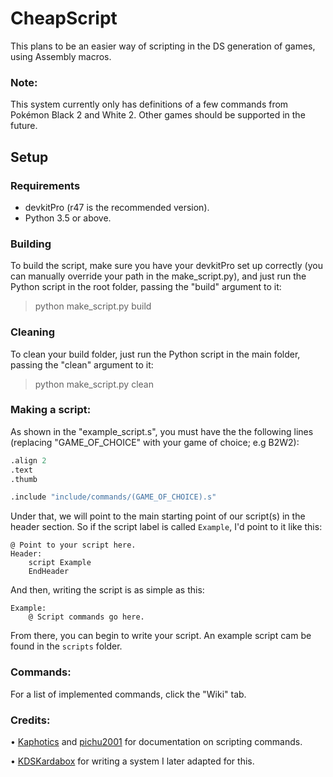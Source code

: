 # CheapScript
This plans to be an easier way of scripting in the DS generation of games, using Assembly macros.

### Note:
This system currently only has definitions of a few commands from Pokémon Black 2 and White 2. Other games should be supported in the future.

## Setup
### Requirements
* devkitPro (r47 is the recommended version).
* Python 3.5 or above.

### Building
To build the script, make sure you have your devkitPro set up correctly (you can manually override your path in the make_script.py), and just run the Python script in the root folder, passing the "build" argument to it:
> python make_script.py build


### Cleaning
To clean your build folder, just run the Python script in the main folder, passing the "clean" argument to it:
> python make_script.py clean

### Making a script:
As shown in the "example_script.s", you must have the the following lines (replacing "GAME_OF_CHOICE" with your game of choice; e.g B2W2):
```R
.align 2
.text 
.thumb

.include "include/commands/(GAME_OF_CHOICE).s" 
```

Under that, we will point to the main starting point of our script(s) in the header section. So if the script label is called `Example`, I'd point to it like this:
```
@ Point to your script here.
Header:
	script Example
	EndHeader
```
And then, writing the script is as simple as this:
```
Example:
	@ Script commands go here.
```
From there, you can begin to write your script. An example script cam be found in the `scripts` folder.

### Commands:
For a list of implemented commands, click the "Wiki" tab.


### Credits:
• [Kaphotics](http://github.com/kwsch) and [pichu2001](https://projectpokemon.org/home/profile/222-pichu2001/) for documentation on scripting commands.

• [KDSKardabox](http://github.com/KDSKardabox) for writing a system I later adapted for this.

